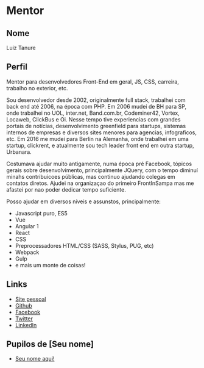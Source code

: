 # Mentor

## Nome

Luiz Tanure

## Perfil

Mentor para desenvolvedores Front-End em geral, JS, CSS, carreira, trabalho no exterior, etc.

Sou desenvolvedor desde 2002, originalmente full stack, trabalhei com back end até 2006, na época com PHP. Em 2006 mudei de BH para SP, onde trabalhei no UOL, inter.net, Band.com.br, Codeminer42, Vortex, Locaweb, ClickBus e Oi. Nesse tempo tive experiencias com grandes portais de notícias, desenvolvimento greenfield para startups, sistemas internos de empresas e diversos sites menores para agencias, infograficos, etc.
Em 2016 me mudei para Berlin na Alemanha, onde trabalhei em uma startup, clickrent, e atualmente sou tech leader front end em outra startup, Urbanara.

Costumava ajudar muito antigamente, numa época pré Facebook, tópicos gerais sobre desenvolvimento, principalmente JQuery, com o tempo diminuí minahs contribuicoes públicas, mas continuo ajudando colegas em contatos diretos.
Ajudei na organizaçao do primeiro FrontInSampa mas me afastei por nao poder dedicar tempo suficiente.

Posso ajudar em diversos níveis e assunstos, principalmente:

- Javascript puro, ES5
- Vue
- Angular 1
- React
- CSS
- Preprocessadores HTML/CSS (SASS, Stylus, PUG, etc)
- Webpack
- Gulp
- e mais um monte de coisas!

## Links

* [Site pessoal](http://letanure.github.io/)
* [Github](https://github.com/letanure/)
* [Facebook](https://www.facebook.com/letanure)
* [Twitter](https://twitter.com/tanure)
* [LinkedIn](https://www.linkedin.com/in/letanure/)


## Pupilos de [Seu nome]

* [Seu nome aqui!](pupilos/profiles/null.md)
